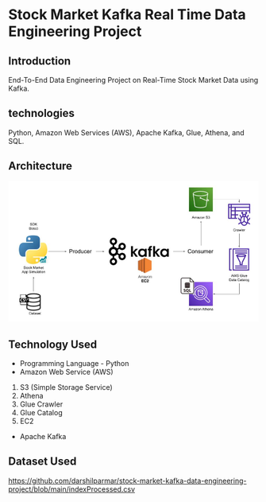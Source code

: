 # Stock Market Kafka Real Time Data Engineering Project

## Introduction 
End-To-End Data Engineering Project on Real-Time Stock Market Data using Kafka.

## technologies 
Python, Amazon Web Services (AWS), Apache Kafka, Glue, Athena, and SQL.

## Architecture 
<img src="Architecture.jpg">

## Technology Used
- Programming Language - Python
- Amazon Web Service (AWS)
1. S3 (Simple Storage Service)
2. Athena
3. Glue Crawler
4. Glue Catalog
5. EC2
- Apache Kafka


## Dataset Used
 https://github.com/darshilparmar/stock-market-kafka-data-engineering-project/blob/main/indexProcessed.csv

